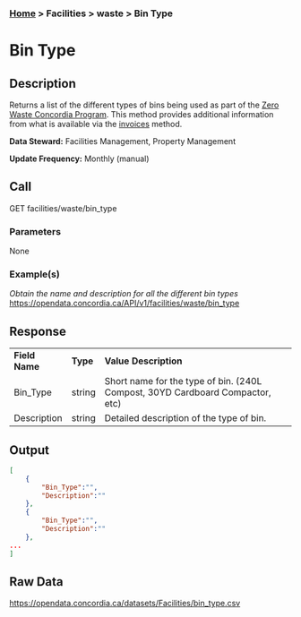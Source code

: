 ### [Home](../../../README.md) > Facilities > waste > Bin Type

# Bin Type


## Description
Returns a list of the different types of bins being used as part of the [Zero Waste Concordia Program](https://www.concordia.ca/about/sustainability/sustainability-initiatives/zero-waste/zero-waste-program.html).  This method provides additional information from what is available via the [invoices](./invoices.md) method.

**Data Steward:** Facilities Management, Property Management

**Update Frequency:** Monthly (manual)

## Call
GET facilities/waste/bin_type

### Parameters
None

### Example(s)
*Obtain the name and description for all the different bin types*<br/>
https://opendata.concordia.ca/API/v1/facilities/waste/bin_type

## Response
<table>
    <tr>
        <td><b>Field Name</b></td>
        <td><b>Type</b></td>
        <td><b>Value Description</b></td>
    </tr>
    <tr>
        <td>Bin_Type</td>
        <td>string</td>
        <td>Short name for the type of bin. (240L Compost, 30YD Cardboard Compactor, etc)</td>
    </tr>
    <tr>
        <td>Description</td>
        <td>string</td>
        <td>Detailed description of the type of bin.</td>
    </tr>
</table>

## Output
```JSON
[
    {
        "Bin_Type":"",
        "Description":""
    },
    {
        "Bin_Type":"",
        "Description":""
    },
...
]
```

## Raw Data
https://opendata.concordia.ca/datasets/Facilities/bin_type.csv
